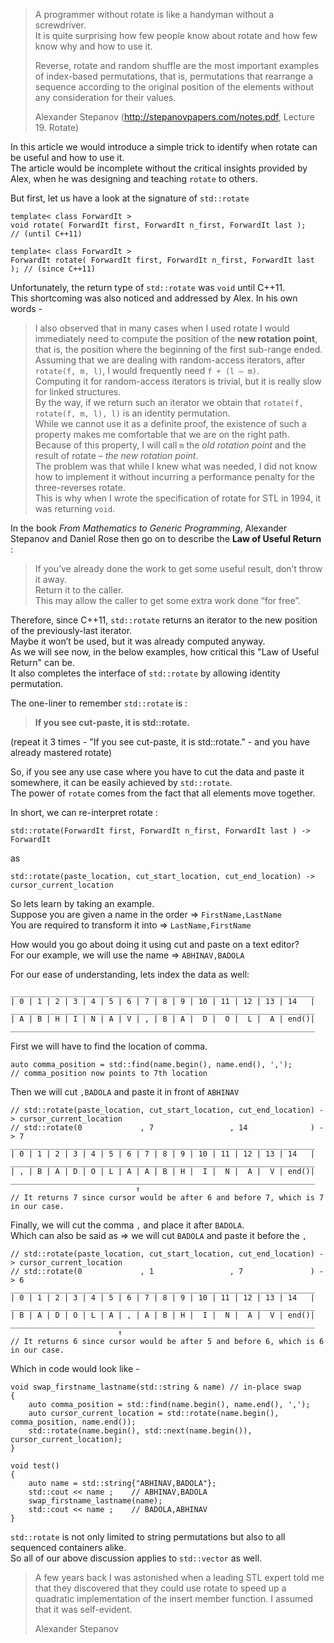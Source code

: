 > A programmer without rotate is like a handyman without a screwdriver.  
> It is quite surprising how few people know about rotate and how few know why and how to use it.  
> 
> Reverse, rotate and random shuffle are the most important examples of index-based permutations, that is, permutations that rearrange a sequence according to the original position of the elements without any consideration for their values.  
>  
> Alexander Stepanov (http://stepanovpapers.com/notes.pdf, Lecture 19. Rotate)

In this article we would introduce a simple trick to identify when rotate can be useful and how to use it.  
The article would be incomplete without the critical insights provided by Alex, when he was designing and teaching `rotate` to others.

But first, let us have a look at the signature of `std::rotate`

    template< class ForwardIt >
    void rotate( ForwardIt first, ForwardIt n_first, ForwardIt last );      // (until C++11)
    
    template< class ForwardIt >
    ForwardIt rotate( ForwardIt first, ForwardIt n_first, ForwardIt last ); // (since C++11)

Unfortunately, the return type of `std::rotate` was `void` until C++11.  
This shortcoming was also noticed and addressed by Alex. In his own words -  
> I also observed that in many cases when I used rotate I would immediately need to compute the position of the **new rotation point**, that is, the position where the beginning of the first sub-range ended.  
> Assuming that we are dealing with random-access iterators, after `rotate(f, m, l)`, I would frequently need `f + (l – m)`.  
> Computing it for random-access iterators is trivial, but it is really slow for linked structures.  
> By the way, if we return such an iterator we obtain that `rotate(f, rotate(f, m, l), l)` is an identity permutation.  
> While we cannot use it as a definite proof, the existence of such a property makes me comfortable that we are on the right path.  
> Because of this property, I will call `m` the *old rotation point* and the result of rotate – *the new rotation point*.  
> The problem was that while I knew what was needed, I did not know how to implement it without incurring a performance penalty for the three-reverses rotate.  
> This is why when I wrote the specification of rotate for STL in 1994, it was returning `void`.

In the book *From Mathematics to Generic Programming*, Alexander Stepanov and Daniel Rose then go on to describe the **Law of Useful Return** :  
> If you’ve already done the work to get some useful result, don’t throw it away.  
> Return it to the caller.  
> This may allow the caller to get some extra work done “for free”.  

Therefore, since C++11, `std::rotate` returns an iterator to the new position of the previously-last iterator.  
Maybe it won’t be used, but it was already computed anyway.  
As we will see now, in the below examples, how critical this "Law of Useful Return" can be.  
It also completes the interface of `std::rotate` by allowing identity permutation.

The one-liner to remember `std::rotate` is :
> **If you see cut-paste, it is std::rotate.**  

(repeat it 3 times - "If you see cut-paste, it is std::rotate." - and you have already mastered rotate)

So, if you see any use case where you have to cut the data and paste it somewhere, it can be easily achieved by `std::rotate`.  
The power of `rotate` comes from the fact that all elements move together.

In short, we can re-interpret rotate :

    std::rotate(ForwardIt first, ForwardIt n_first, ForwardIt last ) -> ForwardIt 
as

    std::rotate(paste_location, cut_start_location, cut_end_location) -> cursor_current_location

So lets learn by taking an example.  
Suppose you are given a name in the order => `FirstName,LastName`  
You are required to transform it into => `LastName,FirstName`  

How would you go about doing it using cut and paste on a text editor?  
For our example, we will use the name => `ABHINAV,BADOLA`   

For our ease of understanding, lets index the data as well:

    ____________________________________________________________________
    | 0 | 1 | 2 | 3 | 4 | 5 | 6 | 7 | 8 | 9 | 10 | 11 | 12 | 13 | 14   |
    ____________________________________________________________________
    | A | B | H | I | N | A | V | , | B | A |  D |  O |  L |  A | end()|
    ____________________________________________________________________

First we will have to find the location of comma.

    auto comma_position = std::find(name.begin(), name.end(), ',');
    // comma_position now points to 7th location

Then we will cut `,BADOLA` and paste it in front of `ABHINAV`

    // std::rotate(paste_location, cut_start_location, cut_end_location) -> cursor_current_location
    // std::rotate(0             , 7                 , 14              ) -> 7
    ____________________________________________________________________
    | 0 | 1 | 2 | 3 | 4 | 5 | 6 | 7 | 8 | 9 | 10 | 11 | 12 | 13 | 14   |
    ____________________________________________________________________
    | , | B | A | D | O | L | A | A | B | H |  I |  N |  A |  V | end()|
    ____________________________________________________________________
                                ↑
    // It returns 7 since cursor would be after 6 and before 7, which is 7 in our case.

Finally, we will cut the comma `,` and place it after `BADOLA`.  
Which can also be said as => we will cut `BADOLA` and paste it before the `,`

    // std::rotate(paste_location, cut_start_location, cut_end_location) -> cursor_current_location
    // std::rotate(0             , 1                 , 7               ) -> 6
    ____________________________________________________________________
    | 0 | 1 | 2 | 3 | 4 | 5 | 6 | 7 | 8 | 9 | 10 | 11 | 12 | 13 | 14   |
    ____________________________________________________________________
    | B | A | D | O | L | A | , | A | B | H |  I |  N |  A |  V | end()|
    ____________________________________________________________________
                            ↑
    // It returns 6 since cursor would be after 5 and before 6, which is 6 in our case.

Which in code would look like -
    
    void swap_firstname_lastname(std::string & name) // in-place swap
    {
        auto comma_position = std::find(name.begin(), name.end(), ',');
        auto cursor_current_location = std::rotate(name.begin(), comma_position, name.end());
        std::rotate(name.begin(), std::next(name.begin()), cursor_current_location);
    }
    
    void test()
    {
        auto name = std::string{"ABHINAV,BADOLA"};
        std::cout << name ;    // ABHINAV,BADOLA
        swap_firstname_lastname(name);
        std::cout << name ;    // BADOLA,ABHINAV
    }   

`std::rotate` is not only limited to string permutations but also to all sequenced containers alike.  
So all of our above discussion applies to `std::vector` as well.

> A few years back I was astonished when a leading STL expert told me that they discovered that they could use rotate to speed up a quadratic implementation of the insert member function. I assumed that it was self-evident.  
>   
> Alexander Stepanov



